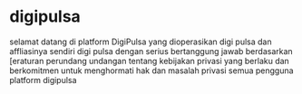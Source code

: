 # digipulsa
selamat datang di platform DigiPulsa yang dioperasikan digi pulsa dan affliasinya sendiri digi pulsa dengan serius bertanggung jawab berdasarkan [eraturan perundang undangan tentang kebijakan privasi yang berlaku dan berkomitmen untuk menghormati hak dan masalah privasi semua pengguna platform digipulsa
